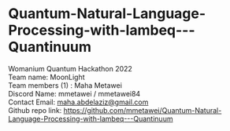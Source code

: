 # Quantum-Natural-Language-Processing-with-lambeq---Quantinuum
Womanium Quantum Hackathon 2022 <br>
Team name: MoonLight <br>
Team members (1) : Maha Metawei <br>
Discord Name: mmetawei / mmetawei84 <br>
Contact Email: maha.abdelaziz@gmail.com <br>
Github repo link: https://github.com/mmetawei/Quantum-Natural-Language-Processing-with-lambeq---Quantinuum  <br>
